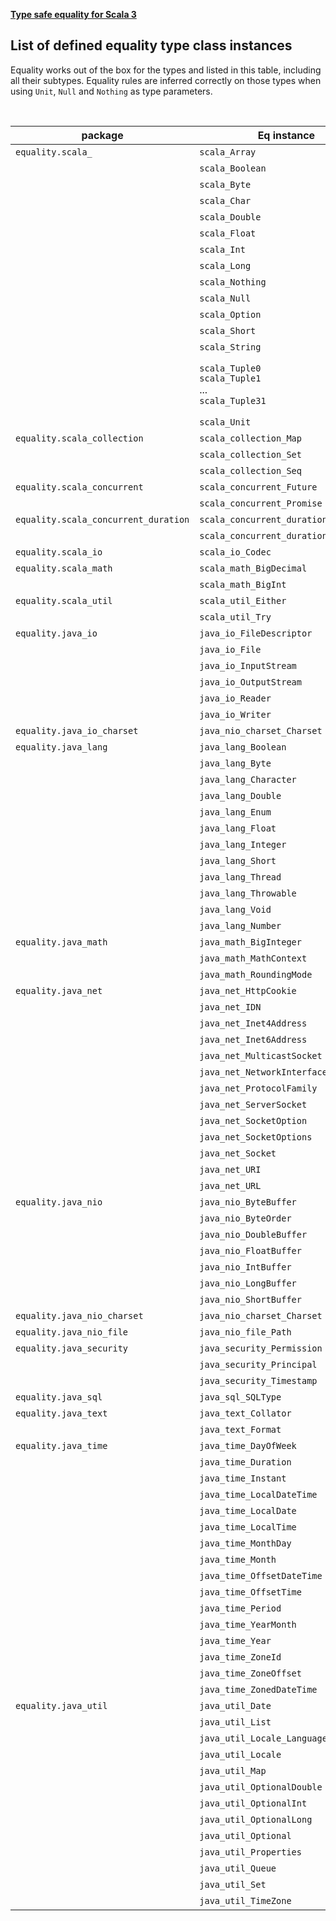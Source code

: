 **[Type safe equality for Scala 3](https://github.com/antognini/type-safe-equality)**

## List of defined equality type class instances

Equality works out of the box for the types and listed in this table, including all their subtypes.
Equality rules are inferred correctly on those types when using `Unit`, `Null` and `Nothing` as type parameters.

<br/>


| package                              | Eq instance                                                      | equality for type                                                                                                                                         |
|--------------------------------------|------------------------------------------------------------------|-----------------------------------------------------------------------------------------------------------------------------------------------------------|
| `equality.scala_`                    | `scala_Array`                                                    | [scala.Array](https://scala-lang.org/api/3.x/scala/Array.html)                                                                                            |
|                                      | `scala_Boolean`                                                  | [scala.Boolean](https://scala-lang.org/api/3.x/scala/Boolean.html)                                                                                        |
|                                      | `scala_Byte`                                                     | [scala.Byte](https://scala-lang.org/api/3.x/scala/Byte.html)                                                                                              |
|                                      | `scala_Char`                                                     | [scala.Char](https://scala-lang.org/api/3.x/scala/Char.html)                                                                                              |
|                                      | `scala_Double`                                                   | [scala.Double](https://scala-lang.org/api/3.x/scala/Double.html)                                                                                          |
|                                      | `scala_Float`                                                    | [scala.Float](https://scala-lang.org/api/3.x/scala/Float.html)                                                                                            |
|                                      | `scala_Int`                                                      | [scala.Int](https://scala-lang.org/api/3.x/scala/Int.html)                                                                                                |
|                                      | `scala_Long`                                                     | [scala.Long](https://scala-lang.org/api/3.x/scala/Long.html)                                                                                              |
|                                      | `scala_Nothing`                                                  | [scala.Nothing](https://scala-lang.org/api/3.x/scala/Nothing.html)                                                                                        |
|                                      | `scala_Null`                                                     | [scala.Null](https://scala-lang.org/api/3.x/scala/Null.html)                                                                                              |
|                                      | `scala_Option`                                                   | [scala.Option](https://scala-lang.org/api/3.x/scala/Option.html)                                                                                          |
|                                      | `scala_Short`                                                    | [scala.Short](https://scala-lang.org/api/3.x/scala/Short.html)                                                                                            |
|                                      | `scala_String`                                                   | [scala.String](https://docs.oracle.com/en/java/javase/11/docs/api/java.base/java/lang/String.html)                                                        |
|                                      | `scala_Tuple0` <br/>`scala_Tuple1`<br/> ... <br/>`scala_Tuple31` | [scala.EmptyTuple](https://scala-lang.org/api/3.x/scala/EmptyTuple$.html) <br/> `T1 *: EmptyTuple` <br/> ... <br/> `T1 *: T2 *: ... *: T31 *: EmptyTuple` |
|                                      | `scala_Unit`                                                     | [scala.Unit](https://scala-lang.org/api/3.x/scala/Unit.html)                                                                                              |
| `equality.scala_collection`          | `scala_collection_Map`                                           | [scala.collection.Map](https://scala-lang.org/api/3.x/scala/collection/Map.html)                                                                          |
|                                      | `scala_collection_Set`                                           | [scala.collection.Set](https://scala-lang.org/api/3.x/scala/collection/Set.html)                                                                          |
|                                      | `scala_collection_Seq`                                           | [scala.collection.Seq](https://scala-lang.org/api/3.x/scala/collection/Seq.html)                                                                          |
| `equality.scala_concurrent`          | `scala_concurrent_Future`                                        | [scala.concurrent.Future](https://scala-lang.org/api/3.x/scala/concurrent/Future.html)                                                                    |
|                                      | `scala_concurrent_Promise`                                       | [scala.concurrent.Promise](https://scala-lang.org/api/3.x/scala/concurrent/Promise.html)                                                                  |
| `equality.scala_concurrent_duration` | `scala_concurrent_duration_Deadline`                             | [scala.concurrent.duration.Deadline](https://scala-lang.org/api/3.x/scala/concurrent/duration/Deadline.html)                                              |
|                                      | `scala_concurrent_duration_Duration`                             | [scala.concurrent.duration.Duration](https://scala-lang.org/api/3.x/scala/concurrent/duration/Duration.html)                                              |
| `equality.scala_io`                  | `scala_io_Codec`                                                 | [scala.io_Codec](https://scala-lang.org/api/3.x/scala/io/Codec.html)                                                                                      |
| `equality.scala_math`                | `scala_math_BigDecimal`                                          | [scala.math.BigDecimal](https://scala-lang.org/api/3.x/scala/math/BigDecimal.html)                                                                        |
|                                      | `scala_math_BigInt`                                              | [scala.math.BigInt](https://scala-lang.org/api/3.x/scala/math/BigInt.html)                                                                                |
| `equality.scala_util`                | `scala_util_Either`                                              | [scala.util.Either](https://scala-lang.org/api/3.x/scala/util/Either.html)                                                                                |
|                                      | `scala_util_Try`                                                 | [scala.util.Try](https://scala-lang.org/api/3.x/scala/util/Try.html)                                                                                      |
| `equality.java_io`                   | `java_io_FileDescriptor`                                         | [java.io.FileDescriptor](https://docs.oracle.com/en/java/javase/11/docs/api/java.base/java/io/FileDescriptor.html)                                        |
|                                      | `java_io_File`                                                   | [java.io.File](https://docs.oracle.com/en/java/javase/11/docs/api/java.base/java/io/File.html)                                                            |
|                                      | `java_io_InputStream`                                            | [java.io.InputStream](https://docs.oracle.com/en/java/javase/11/docs/api/java.base/java/io/InputStream.html)                                              |
|                                      | `java_io_OutputStream`                                           | [java.io.OutputStream](https://docs.oracle.com/en/java/javase/11/docs/api/java.base/java/io/OutputStream.html)                                            |
|                                      | `java_io_Reader`                                                 | [java.io.Reader](https://docs.oracle.com/en/java/javase/11/docs/api/java.base/java/io/Reader.html)                                                        |
|                                      | `java_io_Writer`                                                 | [java.io.Writer](https://docs.oracle.com/en/java/javase/11/docs/api/java.base/java/io/Writer.html)                                                        |
| `equality.java_io_charset`           | `java_nio_charset_Charset`                                       | [java.nio.charset.Charset](https://docs.oracle.com/en/java/javase/11/docs/api/java.base/java/nio/charset/Charset.html)                                    |
| `equality.java_lang`                 | `java_lang_Boolean`                                              | [java.lang.Boolean](https://docs.oracle.com/en/java/javase/11/docs/api/java.base/java/lang/Boolean.html)                                                  |
|                                      | `java_lang_Byte`                                                 | [java.lang.Byte](https://docs.oracle.com/en/java/javase/11/docs/api/java.base/java/lang/Byte.html)                                                        |
|                                      | `java_lang_Character`                                            | [java.lang.Character](https://docs.oracle.com/en/java/javase/11/docs/api/java.base/java/lang/Character.html)                                              |
|                                      | `java_lang_Double`                                               | [java.lang.Double](https://docs.oracle.com/en/java/javase/11/docs/api/java.base/java/lang/Double.html)                                                    |
|                                      | `java_lang_Enum`                                                 | [java.lang.Enum](https://docs.oracle.com/en/java/javase/11/docs/api/java.base/java/lang/Enum.html)                                                        |
|                                      | `java_lang_Float`                                                | [java.lang.Float](https://docs.oracle.com/en/java/javase/11/docs/api/java.base/java/lang/Float.html)                                                      |
|                                      | `java_lang_Integer`                                              | [java.lang.Integer](https://docs.oracle.com/en/java/javase/11/docs/api/java.base/java/lang/Integer.html)                                                  |
|                                      | `java_lang_Short`                                                | [java.lang.Short](https://docs.oracle.com/en/java/javase/11/docs/api/java.base/java/lang/Short.html)                                                      |
|                                      | `java_lang_Thread`                                               | [java.lang.Thread](https://docs.oracle.com/en/java/javase/11/docs/api/java.base/java/lang/Thread.html)                                                    |
|                                      | `java_lang_Throwable`                                            | [java.lang.Throwable](https://docs.oracle.com/en/java/javase/11/docs/api/java.base/java/lang/Throwable.html)                                              |
|                                      | `java_lang_Void`                                                 | [java.lang.Void](https://docs.oracle.com/en/java/javase/11/docs/api/java.base/java/lang/Void.html)                                                        |
|                                      | `java_lang_Number`                                               | [java.lang.Number](https://docs.oracle.com/en/java/javase/11/docs/api/java.base/java/lang/Number.html)                                                    |
| `equality.java_math`                 | `java_math_BigInteger`                                           | [java.math.BigInteger](https://docs.oracle.com/en/java/javase/11/docs/api/java.base/java/math/BigInteger.html)                                            |
|                                      | `java_math_MathContext`                                          | [java.math.MathContext](https://docs.oracle.com/en/java/javase/11/docs/api/java.base/java/math/MathContext.html)                                          |
|                                      | `java_math_RoundingMode`                                         | [java.math.RoundingMode](https://docs.oracle.com/en/java/javase/11/docs/api/java.base/java/math/RoundingMode.html)                                        |
| `equality.java_net`                  | `java_net_HttpCookie`                                            | [java.net.HttpCookie](https://docs.oracle.com/en/java/javase/11/docs/api/java.base/java/net/HttpCookie.html)                                              |
|                                      | `java_net_IDN`                                                   | [java.net.IDN](https://docs.oracle.com/en/java/javase/11/docs/api/java.base/java/net/IDN.html)                                                            |
|                                      | `java_net_Inet4Address`                                          | [java.net.Inet4Address](https://docs.oracle.com/en/java/javase/11/docs/api/java.base/java/net/Inet4Address.html)                                          |
|                                      | `java_net_Inet6Address`                                          | [java.net.Inet6Address](https://docs.oracle.com/en/java/javase/11/docs/api/java.base/java/net/Inet6Address.html)                                          |
|                                      | `java_net_MulticastSocket`                                       | [java.net.MulticastSocket](https://docs.oracle.com/en/java/javase/11/docs/api/java.base/java/net/MulticastSocket.html)                                    |
|                                      | `java_net_NetworkInterface`                                      | [java.net.NetworkInterface](https://docs.oracle.com/en/java/javase/11/docs/api/java.base/java/net/NetworkInterface.html)                                  |
|                                      | `java_net_ProtocolFamily`                                        | [java.net.ProtocolFamily](https://docs.oracle.com/en/java/javase/11/docs/api/java.base/java/net/ProtocolFamily.html)                                      |
|                                      | `java_net_ServerSocket`                                          | [java.net.ServerSocket](https://docs.oracle.com/en/java/javase/11/docs/api/java.base/java/net/ServerSocket.html)                                          |
|                                      | `java_net_SocketOption`                                          | [java.net.SocketOption](https://docs.oracle.com/en/java/javase/11/docs/api/java.base/java/net/SocketOption.html)                                          |
|                                      | `java_net_SocketOptions`                                         | [java.net.SocketOptions](https://docs.oracle.com/en/java/javase/11/docs/api/java.base/java/net/SocketOptions.html)                                        |
|                                      | `java_net_Socket`                                                | [java.net.Socket](https://docs.oracle.com/en/java/javase/11/docs/api/java.base/java/net/Socket.html)                                                      |
|                                      | `java_net_URI`                                                   | [java.net.URI](https://docs.oracle.com/en/java/javase/11/docs/api/java.base/java/net/URI.html)                                                            |
|                                      | `java_net_URL`                                                   | [java.net.URL](https://docs.oracle.com/en/java/javase/11/docs/api/java.base/java/net/URL.html)                                                            |
| `equality.java_nio`                  | `java_nio_ByteBuffer`                                            | [java.nio.ByteBuffer](https://docs.oracle.com/en/java/javase/11/docs/api/java.base/java/nio/ByteBuffer.html)                                              |
|                                      | `java_nio_ByteOrder`                                             | [java.nio.ByteOrder](https://docs.oracle.com/en/java/javase/11/docs/api/java.base/java/nio/ByteOrder.html)                                                |
|                                      | `java_nio_DoubleBuffer`                                          | [java.nio.DoubleBuffer](https://docs.oracle.com/en/java/javase/11/docs/api/java.base/java/nio/DoubleBuffer.html)                                          |
|                                      | `java_nio_FloatBuffer`                                           | [java.nio.FloatBuffer](https://docs.oracle.com/en/java/javase/11/docs/api/java.base/java/nio/FloatBuffer.html)                                            |
|                                      | `java_nio_IntBuffer`                                             | [java.nio.IntBuffer](https://docs.oracle.com/en/java/javase/11/docs/api/java.base/java/nio/IntBuffer.html)                                                |
|                                      | `java_nio_LongBuffer`                                            | [java.nio.LongBuffer](https://docs.oracle.com/en/java/javase/11/docs/api/java.base/java/nio/LongBuffer.html)                                              |
|                                      | `java_nio_ShortBuffer`                                           | [java.nio.ShortBuffer](https://docs.oracle.com/en/java/javase/11/docs/api/java.base/java/nio/ShortBuffer.html)                                            |
| `equality.java_nio_charset`          | `java_nio_charset_Charset`                                       | [java.nio.charset.Charset](https://docs.oracle.com/en/java/javase/11/docs/api/java.base/java/nio/charset/Charset.html)                                    |
| `equality.java_nio_file`             | `java_nio_file_Path`                                             | [java.nio.file.Path](https://docs.oracle.com/en/java/javase/11/docs/api/java.base/java/nio/file/Path.html)                                                |
| `equality.java_security`             | `java_security_Permission`                                       | [java.security.Permission](https://docs.oracle.com/en/java/javase/11/docs/api/java.base/java/security/Permission.html)                                    |
|                                      | `java_security_Principal`                                        | [java.security.Principal](https://docs.oracle.com/en/java/javase/11/docs/api/java.base/java/security/Principal.html)                                      |
|                                      | `java_security_Timestamp`                                        | [java.security.Timestamp](https://docs.oracle.com/en/java/javase/11/docs/api/java.base/java/security/Timestamp.html)                                      |
| `equality.java_sql`                  | `java_sql_SQLType `                                              | [java.sql.SQLType](https://docs.oracle.com/en/java/javase/11/docs/api/java.sql/java/sql/SQLType.html)                                                     |
| `equality.java_text`                 | `java_text_Collator`                                             | [java.text.Collator](https://docs.oracle.com/en/java/javase/11/docs/api/java.base/java/text/Collator.html)                                                |
|                                      | `java_text_Format`                                               | [java.text.Format](https://docs.oracle.com/en/java/javase/11/docs/api/java.base/java/text/Format.html)                                                    |
| `equality.java_time`                 | `java_time_DayOfWeek`                                            | [java.time.DayOfWeek](https://docs.oracle.com/en/java/javase/11/docs/api/java.base/java/time/DayOfWeek.html)                                              |
|                                      | `java_time_Duration`                                             | [java.time.Duration](https://docs.oracle.com/en/java/javase/11/docs/api/java.base/java/time/Duration.html)                                                |
|                                      | `java_time_Instant`                                              | [java.time.Instant](https://docs.oracle.com/en/java/javase/11/docs/api/java.base/java/time/Instant.html)                                                  |
|                                      | `java_time_LocalDateTime`                                        | [java.time.LocalDateTime](https://docs.oracle.com/en/java/javase/11/docs/api/java.base/java/time/LocalDateTime.html)                                      |
|                                      | `java_time_LocalDate`                                            | [java.time.LocalDate](https://docs.oracle.com/en/java/javase/11/docs/api/java.base/java/time/LocalDate.html)                                              |
|                                      | `java_time_LocalTime`                                            | [java.time.LocalTime](https://docs.oracle.com/en/java/javase/11/docs/api/java.base/java/time/LocalTime.html)                                              |
|                                      | `java_time_MonthDay`                                             | [java.time.MonthDay](https://docs.oracle.com/en/java/javase/11/docs/api/java.base/java/time/MonthDay.html)                                                |
|                                      | `java_time_Month`                                                | [java.time.Month](https://docs.oracle.com/en/java/javase/11/docs/api/java.base/java/time/Month.html)                                                      |
|                                      | `java_time_OffsetDateTime`                                       | [java.time.OffsetDateTime](https://docs.oracle.com/en/java/javase/11/docs/api/java.base/java/time/OffsetDateTime.html)                                    |
|                                      | `java_time_OffsetTime`                                           | [java.time.OffsetTime](https://docs.oracle.com/en/java/javase/11/docs/api/java.base/java/time/OffsetTime.html)                                            |
|                                      | `java_time_Period`                                               | [java.time.Period](https://docs.oracle.com/en/java/javase/11/docs/api/java.base/java/time/Period.html)                                                    |
|                                      | `java_time_YearMonth`                                            | [java.time.YearMonth](https://docs.oracle.com/en/java/javase/11/docs/api/java.base/java/time/YearMonth.html)                                              |
|                                      | `java_time_Year`                                                 | [java.time.Year](https://docs.oracle.com/en/java/javase/11/docs/api/java.base/java/time/Year.html)                                                        |
|                                      | `java_time_ZoneId`                                               | [java.time.ZoneId](https://docs.oracle.com/en/java/javase/11/docs/api/java.base/java/time/ZoneId.html)                                                    |
|                                      | `java_time_ZoneOffset`                                           | [java.time.ZoneOffset](https://docs.oracle.com/en/java/javase/11/docs/api/java.base/java/time/ZoneOffset.html)                                            |
|                                      | `java_time_ZonedDateTime`                                        | [java.time.ZonedDateTime](https://docs.oracle.com/en/java/javase/11/docs/api/java.base/java/time/ZonedDateTime.html)                                      |
| `equality.java_util`                 | `java_util_Date`                                                 | [java.util.Date](https://docs.oracle.com/en/java/javase/11/docs/api/java.base/java/util/Date.html)                                                        |
|                                      | `java_util_List`                                                 | [java.util.List](https://docs.oracle.com/en/java/javase/11/docs/api/java.base/java/util/List.html)                                                        |                                                           
|                                      | `java_util_Locale_LanguageRange`                                 | [java.util.Locale.LanguageRange](https://docs.oracle.com/en/java/javase/11/docs/api/java.base/java/util/Locale.LanguageRange.html)                        |
|                                      | `java_util_Locale`                                               | [java.util.Locale](https://docs.oracle.com/en/java/javase/11/docs/api/java.base/java/util/Locale.html)                                                    |
|                                      | `java_util_Map`                                                  | [java.util.Map](https://docs.oracle.com/en/java/javase/11/docs/api/java.base/java/util/Map.html)                                                          |
|                                      | `java_util_OptionalDouble`                                       | [java.util.OptionalDouble](https://docs.oracle.com/en/java/javase/11/docs/api/java.base/java/util/OptionalDouble.html)                                    |                                                           
|                                      | `java_util_OptionalInt`                                          | [java.util.OptionalInt](https://docs.oracle.com/en/java/javase/11/docs/api/java.base/java/util/OptionalInt.html)                                          |                                                           
|                                      | `java_util_OptionalLong`                                         | [java.util.OptionalLong](https://docs.oracle.com/en/java/javase/11/docs/api/java.base/java/util/OptionalLong.html)                                        |                                                           
|                                      | `java_util_Optional`                                             | [java.util.Optional](https://docs.oracle.com/en/java/javase/11/docs/api/java.base/java/util/Optional.html)                                                |                                                           
|                                      | `java_util_Properties`                                           | [java.util.Properties](https://docs.oracle.com/en/java/javase/11/docs/api/java.base/java/util/Properties.html)                                            |
|                                      | `java_util_Queue`                                                | [java.util.Queue](https://docs.oracle.com/en/java/javase/11/docs/api/java.base/java/util/Queue.html)                                                      |                                                           
|                                      | `java_util_Set`                                                  | [java.util.Set](https://docs.oracle.com/en/java/javase/11/docs/api/java.base/java/util/Set.html)                                                          |                                                           
|                                      | `java_util_TimeZone`                                             | [java.util.TimeZone](https://docs.oracle.com/en/java/javase/11/docs/api/java.base/java/util/TimeZone.html)                                                |
